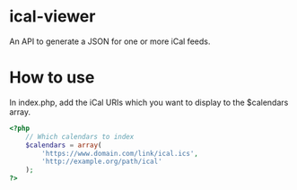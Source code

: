 # ical-viewer
An API to generate a JSON for one or more iCal feeds.

# How to use
In index.php, add the iCal URIs which you want to display to the $calendars array.
```php
<?php
    // Which calendars to index
    $calendars = array(
        'https://www.domain.com/link/ical.ics',
        'http://example.org/path/ical'
    );
?>
```
